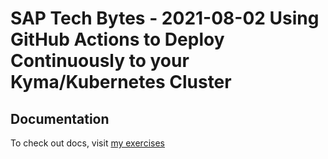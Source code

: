 # SAP Tech Bytes - 2021-08-02 Using GitHub Actions to Deploy Continuously to your Kyma/Kubernetes Cluster

## Documentation

To check out docs, visit [my exercises](https://draschke.github.io/my-SAP-exercises-with-VSCode/config/SAP-Tech-Bytes/Using-GitHub-Actions-to-Deploy-Continuously-to-Kyma-K8s-Cluster.html)
